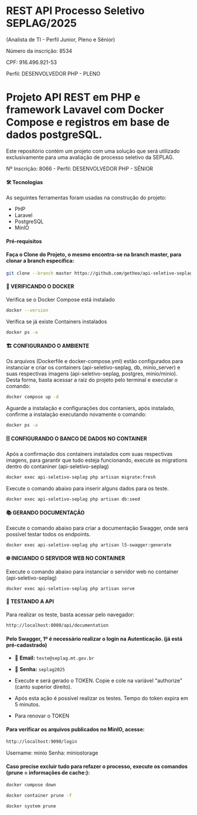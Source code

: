 # REST API Processo Seletivo SEPLAG/2025
(Analista de TI - Perfil Junior, Pleno e Sênior)

Número da inscrição: 8534

CPF: 916.496.921-53

Perfil: DESENVOLVEDOR PHP - PLENO


# Projeto API REST em PHP e framework Lavavel com Docker Compose e registros em base de dados postgreSQL.
Este repositório contém um projeto com uma solução que será utilizado exclusivamente para uma avaliação de processo seletivo da SEPLAG.

Nº Inscrição: 8066 - Perfil: DESENVOLVEDOR PHP - SÊNIOR


#### 🛠 Tecnologias

As seguintes ferramentas foram usadas na construção do projeto:

- PHP
- Laravel
- PostgreSQL
- MinIO
  
#### Pré-requisitos


#### Faça o Clone do Projeto, o mesmo encontra-se na branch master, para clonar a branch específica:

```bash
git clone --branch master https://github.com/getheo/api-seletivo-seplag.git
```


#### 🐳 VERIFICANDO O DOCKER

Verifica se o Docker Compose está instalado
```bash
docker --version
```

Verifica se já existe Containers instalados
```bash
docker ps -a
```

#### 🏗️ CONFIGURANDO O AMBIENTE
Os arquivos (Dockerfile e docker-compose.yml) estão configurados para instanciar e criar os containers (api-seletivo-seplag, db, minio_server) e suas respectivas imagens (api-seletivo-seplag, postgres, minio/minio). Desta forma, basta acessar a raiz do projeto pelo terminal e executar o comando:
```bash
docker compose up -d
```

Aguarde a instalação e configurações dos contaniers, após instalado, confirme a instalação executando novamente o comando:
```bash
docker ps -a
```

#### 🗄️ CONFIGURANDO O BANCO DE DADOS NO CONTAINER
Após a confirmação dos containers instalados com suas respectivas imagens, para garantir que tudo esteja funcionando, execute as migrations dentro do contaniner (api-seletivo-seplag)
```bash
docker exec api-seletivo-seplag php artisan migrate:fresh
```

Execute o comando abaixo para inserir alguns dados para os teste.
```bash
docker exec api-seletivo-seplag php artisan db:seed
```

#### 📚 GERANDO DOCUMENTAÇÃO
Execute o comando abaixo para criar a documentação Swagger, onde será possível testar todos os endpoints.
```bash
docker exec api-seletivo-seplag php artisan l5-swagger:generate
```

#### 🌐 INICIANDO O SERVIDOR WEB NO CONTAINER
Execute o comando abaixo para instanciar o servidor web no container (api-seletivo-seplag)
```
docker exec api-seletivo-seplag php artisan serve
```
#### 🧪 TESTANDO A API
Para realizar os teste, basta acessar pelo navegador:
```bash
http://localhost:8000/api/documentation
```

#### Pelo Swagger, 1º é necessário realizar o login na Autenticação. (já está pré-cadastrado)
- 📧 **Email:** `teste@seplag.mt.gov.br`
- 🔑 **Senha:** `seplag2025`

- Execute e será gerado o TOKEN. Copie e cole na variável "authorize" (canto superior direito).
- Após esta ação é possível realizar os testes. Tempo do token expira em 5 minutos.
- Para renovar o TOKEN


#### Para verificar os arquivos publicados no MinIO, acesse:
```bash
http://localhost:9090/login
```

Username: minio
Senha: miniostorage

#### Caso precise excluir tudo para refazer o processo, execute os comandos (prune = informações de cache:):
```bash
docker compose down
```
```bash
docker container prune -f
```
```bash
docker system prune
```
